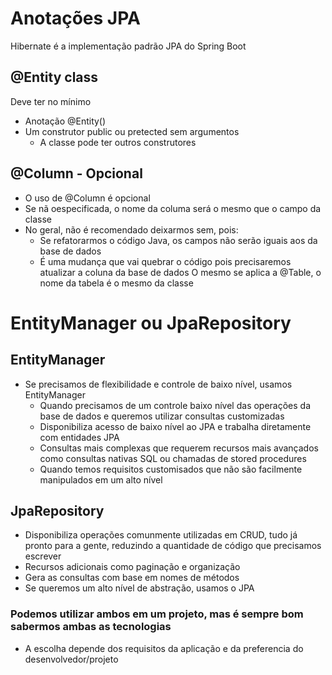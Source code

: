 # Anotações JPA
Hibernate é a implementação padrão JPA do Spring Boot

## @Entity class
Deve ter no mínimo
- Anotação @Entity()
- Um construtor public ou pretected sem argumentos
  - A classe pode ter outros construtores

## @Column - Opcional
- O uso de @Column é opcional
- Se nã oespecificada, o nome da columa será o mesmo que o campo da classe
- No geral, não é recomendado deixarmos sem, pois:
  - Se refatorarmos o código Java, os campos não serão iguais aos da base de dados
  - É uma mudança que vai quebrar o código pois precisaremos atualizar a coluna da base de dados
O mesmo se aplica a @Table, o nome da tabela é o mesmo da classe

# EntityManager ou JpaRepository
## EntityManager
- Se precisamos de flexibilidade e controle de baixo nível, usamos EntityManager 
  - Quando precisamos de um controle baixo nível das operações da base de dados e queremos utilizar consultas customizadas
  - Disponibiliza acesso de baixo nível ao JPA e trabalha diretamente com entidades JPA
  - Consultas mais complexas que requerem recursos mais avançados como consultas nativas SQL ou chamadas de stored procedures
  - Quando temos requisitos customisados que não são facilmente manipulados em um alto nível

## JpaRepository
- Disponibiliza operações comunmente utilizadas em CRUD, tudo já pronto para a gente, reduzindo a quantidade de código que precisamos escrever
- Recursos adicionais como paginação e organização
- Gera as consultas com base em nomes de métodos
- Se queremos um alto nível de abstração, usamos o JPA

### Podemos utilizar ambos em um projeto, mas é sempre bom sabermos ambas as tecnologias
- A escolha depende dos requisitos da aplicação e da preferencia do desenvolvedor/projeto